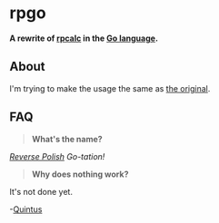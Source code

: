 # rpgo

**A rewrite of [rpcalc](http://github.com/qguv/rpcalc) in the [Go language](http://golang.org).**

## About

I'm trying to make the usage the same as [the original](http://github.com/qguv/rpcalc).

## FAQ

> **What's the name?**

_[Reverse Polish](http://www.calculator.org/rpn.aspx) Go-tation!_

> **Why does nothing work?**

It's not done yet.

-[Quintus](http://github.com/qguv)
